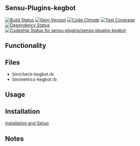 ## Sensu-Plugins-kegbot

[![Build Status](https://travis-ci.org/sensu-plugins/sensu-plugins-kegbot.svg?branch=master)](https://travis-ci.org/sensu-plugins/sensu-plugins-kegbot)
[![Gem Version](https://badge.fury.io/rb/sensu-plugins-kegbot.svg)](http://badge.fury.io/rb/sensu-plugins-kegbot)
[![Code Climate](https://codeclimate.com/github/sensu-plugins/sensu-plugins-kegbot/badges/gpa.svg)](https://codeclimate.com/github/sensu-plugins/sensu-plugins-kegbot)
[![Test Coverage](https://codeclimate.com/github/sensu-plugins/sensu-plugins-kegbot/badges/coverage.svg)](https://codeclimate.com/github/sensu-plugins/sensu-plugins-kegbot)
[![Dependency Status](https://gemnasium.com/sensu-plugins/sensu-plugins-kegbot.svg)](https://gemnasium.com/sensu-plugins/sensu-plugins-kegbot)
[ ![Codeship Status for sensu-plugins/sensu-plugins-kegbot](https://codeship.com/projects/deb0b470-edcc-0132-88d7-5a51cb58650a/status?branch=master)](https://codeship.com/projects/84124)

## Functionality

## Files
 * bin/check-kegbot.rb
 * bin/metrics-kegbot.rb

## Usage

## Installation

[Installation and Setup](https://github.com/sensu-plugins/documentation/blob/master/user_docs/installation_instructions.md)

## Notes
